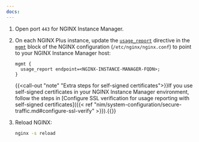 ```yaml
---
docs:
---
```


1. Open port `443` for NGINX Instance Manager.

2. On each NGINX Plus instance, update the [`usage_report`](https://nginx.org/en/docs/ngx_mgmt_module.html#usage_report) directive in the [`mgmt`](https://nginx.org/en/docs/ngx_mgmt_module.html) block of the NGINX configuration (`/etc/nginx/nginx.conf`) to point to your NGINX Instance Manager host:

    ```nginx
    mgmt {
      usage_report endpoint=<NGINX-INSTANCE-MANAGER-FQDN>;
    }
    ```

    {{<call-out "note" "Extra steps for self-signed certificates">}}If you use self-signed certificates in your NGINX Instance Manager environment, follow the steps in [Configure SSL verification for usage reporting with self-signed certificates]({{< ref "nim/system-configuration/secure-traffic.md#configure-ssl-verify" >}}).{{</call-out>}}

3. Reload NGINX:

    ``` bash
    nginx -s reload
    ```
